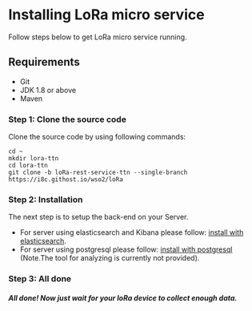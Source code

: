 # Installing LoRa micro service
Follow steps below to get LoRa micro service running.
## <a name="Prerequirements"></a> Requirements
* Git
* JDK 1.8 or above
* Maven

### <a name="step1">Step 1: Clone the source code</a>

Clone the source code by using following commands:

```shell
cd ~
mkdir lora-ttn
cd lora-ttn
git clone -b loRa-rest-service-ttn --single-branch https://i8c.githost.io/wso2/loRa
```

### Step 2: Installation

The next step is to setup the back-end on your Server.

* For server using elasticsearch and Kibana please follow: [install with elasticsearch](elastic/INSTALL-elastic.md).
* For server using postgresql please follow: [install with postgresql](postgresql/INSTALL-postgresql.md) (Note.The tool for analyzing is currently not provided).

### Step 3: All done

##### All done! Now just wait for your loRa device to collect enough data.